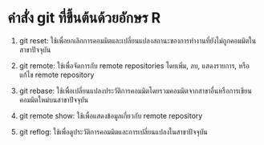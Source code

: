 # คำสั่ง git ที่ขึ้นต้นด้วยอักษร R

1. git reset: ใช้เพื่อยกเลิกการคอมมิตและเปลี่ยนแปลงสถานะของการทำงานที่ยังไม่ถูกคอมมิตในสาขาปัจจุบัน

2. git remote: ใช้เพื่อจัดการกับ remote repositories โดยเพิ่ม, ลบ, แสดงรายการ, หรือแก้ไข remote repository

3. git rebase: ใช้เพื่อเปลี่ยนแปลงประวัติการคอมมิตโดยรวมคอมมิตจากสาขาอื่นหรือการเขียนคอมมิตใหม่บนสาขาปัจจุบัน

4. git remote show: ใช้เพื่อแสดงข้อมูลเกี่ยวกับ remote repository

5. git reflog: ใช้เพื่อดูประวัติการคอมมิตและการเปลี่ยนแปลงในสาขาปัจจุบัน